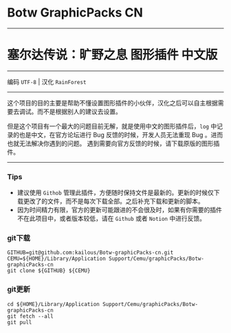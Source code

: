 # Botw GraphicPacks CN 

----
# 塞尔达传说：旷野之息 图形插件 中文版

----

编码 `UTF-8` | 汉化 `RainForest` 

----

这个项目的目的主要是帮助不懂设置图形插件的小伙伴，汉化之后可以自主根据需要去调试。而不是根据别人的建议去设置。

但是这个项目有一个最大的问题目前无解，就是使用中文的图形插件后，`log` 中记录的也是中文，在官方论坛进行 Bug 反馈的时候，开发人员无法重现 Bug 。进而也就无法解决你遇到的问题。
遇到需要向官方反馈的时候，请下载原版的图形插件。

----
### Tips
- 建议使用 `Githob` 管理此插件，方便随时保持文件是最新的。更新的时候仅下载更改了的文件，而不是每次下载全部。之后补充下载和更新的脚本。
- 因为时间精力有限，官方的更新可能跟进的不会很及时，如果有你需要的插件不在此项目中，或者版本较低，请在 `Github` 或者 `Notion` 中进行反馈。

### git下载
```
GITHUB=git@github.com:kailous/Botw-graphicPacks-cn.git
CEMU=${HOME}/Library/Application Support/Cemu/graphicPacks/Botw-graphicPacks-cn
git clone ${GITHUB} ${CEMU}
```
### git更新
```
cd ${HOME}/Library/Application Support/Cemu/graphicPacks/Botw-graphicPacks-cn
git fetch --all
git pull
```
